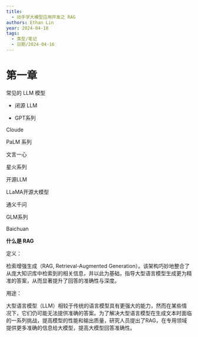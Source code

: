 ```yaml
---
title:
  - 动手学大模型应用开发之 RAG
authors: Ethan Lin
year: 2024-04-18
tags:
  - 类型/笔记
  - 日期/2024-04-16
---
```






# 第一章



常见的 LLM 模型

- 闭源 LLM





- GPT系列

Cloude



PaLM 系列

文言一心

星火系列





开源LLM



LLaMA开源大模型

通义千问

GLM系列

Baichuan



**什么是 RAG**



定义：

 检索增强生成（RAG, Retrieval-Augmented Generation）。该架构巧妙地整合了从庞大知识库中检索到的相关信息，并以此为基础，指导大型语言模型生成更为精准的答案，从而显著提升了回答的准确性与深度。



用途：



大型语言模型（LLM）相较于传统的语言模型具有更强大的能力，然而在某些情况下，它们仍可能无法提供准确的答案。为了解决大型语言模型在生成文本时面临的一系列挑战，提高模型的性能和输出质量，研究人员提出了RAG，在专用领域提供更多准确的信息给大模型，提高大模型回答准确性。
